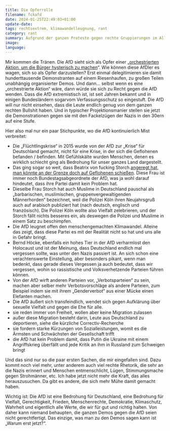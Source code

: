 ```yaml
---
title: Die Opferrolle
filename: fckafd
date: 2024-01-25T22:49:03+01:00
update-date:
tags: rechtsextrem, klimawandelleugnung, rant
category: rant
summary: Aufgrund der ganzen Proteste gegen rechte Gruppierungen im Allgemeinen und die AfD im Speziellen sieht sich die AfD jetzt als Opfer einer Medienkampagne. Vielleicht. Aber eine gerechtfertigte Kampagne wäre das auf jeden Fall.
image:
language:
---
```


<sarkasmus>Mir kommen die Tränen.</sarkasmus> Die AfD sieht sich als Opfer einer „[orchestrierten Aktion, um die Bürger hysterisch zu machen](https://www.tagesschau.de/inland/afd-stimmung-100.html)“. Wie können diese AfDler es wagen, sich so als Opfer darzustellen? Erst einmal delegitimieren sie damit hunderttausende Demonstranten auf einem Riesenhaufen, zu großen Teilen unabhängig organisierter Demos. Und dann… selbst wenn es eine „orchestrierte Aktion“ wäre, dann würde sie sich zu Recht gegen die AfD wenden. Dass die AfD extremistisch ist, ist seit Jahren bekannt und in einigen Bundesländern sogarvom Verfassungsschutz so eingestuft. Die AfD will nur nicht einsehen, dass die Leute endlich genug von dem ganzen rechten Bullshit haben. Und in typischer Projektionsmanier stellen sie jetzt die Demonstrationen gegen sie mit den Fackelzügen der Nazis in den 30ern auf eine Stufe.

Hier also mal nur ein paar Stichpunkte, wo die AfD kontinuierlich Mist verbreitet:
- Die „Flüchtlingskrise“ in 2015 wurde von der AfD zur „Krise“ für Deutschland gemacht, nicht für eine Krise, in der sich die Geflohenen befanden / befinden. Mit Gefühlskälte wurden Menschen, denen es wirklich schlecht ging als Bedrohung für unser ganzes Land dargestellt.
- Das ging sogar so weit, dass Beatrix von fucking Storch [angeregt hat, man könnte an der Grenze doch auf Geflohenen schießen](https://www.stern.de/politik/deutschland/beatrix-von-storch--afd-vize-will-frauen-und-kinder-an-grenze-mit-waffengewalt-stoppen-6675606.html). Diese Frau ist immer noch Bundestagsabgeordnete der AfD, was ja wohl darauf hindeutet, dass ihre Partei damit kein Problem hat.
- Dieselbe Frau Storch hat auch Muslime in Deutschland pauschal als „barbarischen, muslimischen, gruppenvergewaltigenden Männerhorden“ bezeichnet, weil die Polizei Köln ihren Neujahrsgruß auch auf arabisch publiziert hat (nach deutsch, englisch und französisch). Die Polizei Köln wollte also Vielfalt zelebrieren, und der Storch fällt nichts besseres ein, als deswegen die Polizei und Muslime in einem Satz zu beschimpfen.
- Die AfD leugnet offen den menschengemachten Klimawandel. Alleine das zeigt, dass diese Partei es mit der Realität nicht so hat und uns alle in Gefahr bringt.
- Bernd Höcke, ebenfalls ein hohes Tier in der AfD verharmlost den Holocaust und ist der Meinung, dass Deutschland endlich mal vergessen sollte, was unter den Nazis passiert ist. An sich schon eine verachtenswerte Einstellung, aber besonders pikant, wenn man bedenkt, dass gerade dieses Vergessen ja auch bedeutet, dass wir vergessen, wohin so rassistische und Volksverhetzende Parteien führen können.
- Von der AfD wirft anderen Parteien vor, „Verbotsparteien“ zu sein, machen aber selber mehr Verbotsvorschläge als andere Parteien, zum Beispiel indem sie mit ihrem „Genderverbot“ aus einer Mücke einen Elefanten machen.
- Die AfD äußert sich transfeindlich, wendet sich gegen Aufklärung über sexuelle Vielfalt und gegen die Ehe für alle.
- sie reden immer von Freiheit, wollen aber keine Migration zulassen
- außer diese Migration besteht darin, Leute aus Deutschland zu deportieren, siehe die kürzliche Correctiv-Recherche
- sie fordern starke Kürzungen von Sozialleistungen, womit es die Ärmsten und Schwächsten der Gesellschaft trifft
- die AfD hat kein Problem damit, dass Putin die Ukraine mit einem Angriffskrieg überfällt und jede Kritik an ihm in Russland zum Schweigen bringt

Und das sind nur so die paar ersten Sachen, die mir eingefallen sind. Dazu kommt noch viel mehr, unter anderem auch viel rechte Rhetorik, die sehr an die Nazis erinnert und Menschen entmenschlicht, Lügen, Stimmungsmache gegen Strohmänner, etc. Ich habe jetzt nicht mehr die Kraft, das alles herauszusuchen. Da gibt es andere, die sich mehr Mühe damit gemacht haben.

Wichtig ist: Die AfD ist eine Bedrohung für Deutschland, eine Bedrohung für Vielfalt, Gerechtigkeit, Frieden, Menschenrechte, Demokratie, Klimaschutz, Wahrheit und eigentlich alle Werte, die wir für gut und richtig halten. Von daher kann niemand behaupten, die ganzen Demos gegen die AfD seien nicht gerechtfertigt. Das einzige, was man zu den Demos sagen kann ist „Warum erst jetzt?“.
